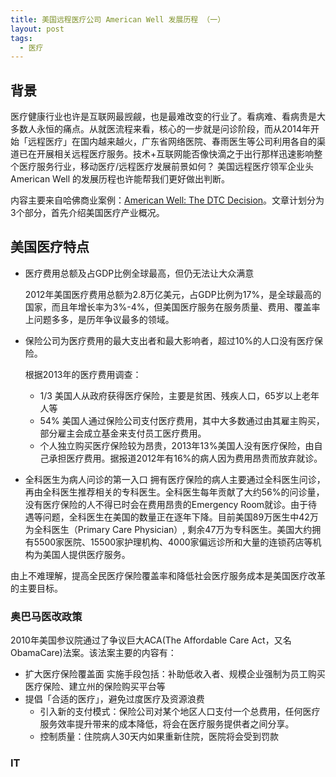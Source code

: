 ```yaml
---
title: 美国远程医疗公司 American Well 发展历程 （一） 
layout: post
tags:
  - 医疗 
---
```



## 背景
医疗健康行业也许是互联网最觊觎，也是最难改变的行业了。看病难、看病贵是大多数人永恒的痛点。从就医流程来看，核心的一步就是问诊阶段，而从2014年开始「远程医疗」在国内越来越火，广东省网络医院、春雨医生等公司利用各自的渠道已在开展相关远程医疗服务。技术+互联网能否像快滴之于出行那样迅速影响整个医疗服务行业，移动医疗/远程医疗发展前景如何？ 美国远程医疗领军企业头 American Well 的发展历程也许能帮我们更好做出判断。

内容主要来自哈佛商业案例：[American Well: The DTC Decision](http://www.hbs.edu/faculty/Pages/item.aspx?num=48972)。文章计划分为3个部分，首先介绍美国医疗产业概况。

## 美国医疗特点
- 医疗费用总额及占GDP比例全球最高，但仍无法让大众满意

  2012年美国医疗费用总额为2.8万亿美元，占GDP比例为17%，是全球最高的国家，而且年增长率为3%-4%，但美国医疗服务在服务质量、费用、覆盖率上问题多多，是历年争议最多的领域。

- 保险公司为医疗费用的最大支出者和最大影响者，超过10%的人口没有医疗保险。

  根据2013年的医疗费用调查：
    - 1/3 美国人从政府获得医疗保险，主要是贫困、残疾人口，65岁以上老年人等
    - 54% 美国人通过保险公司支付医疗费用，其中大多数通过由其雇主购买，部分雇主会成立基金来支付员工医疗费用。
    - 个人独立购买医疗保险较为昂贵，2013年13%美国人没有医疗保险，由自己承担医疗费用。据报道2012年有16%的病人因为费用昂贵而放弃就诊。

- 全科医生为病人问诊的第一入口
拥有医疗保险的病人主要通过全科医生问诊，再由全科医生推荐相关的专科医生。全科医生每年贡献了大约56%的问诊量，没有医疗保险的人不得已时会在费用昂贵的Emergency Room就诊。由于待遇等问题，全科医生在美国的数量正在逐年下降。目前美国89万医生中42万为全科医生（Primary Care Physician）, 剩余47万为专科医生。美国大约拥有5500家医院、15500家护理机构、4000家偏远诊所和大量的连锁药店等机构为美国人提供医疗服务。

由上不难理解，提高全民医疗保险覆盖率和降低社会医疗服务成本是美国医疗改革的主要目标。

### 奥巴马医改政策

2010年美国参议院通过了争议巨大ACA(The Affordable Care Act，又名ObamaCare)法案。该法案主要的内容有：

- 扩大医疗保险覆盖面
实施手段包括：补助低收入者、规模企业强制为员工购买医疗保险、建立州的保险购买平台等
- 提倡「合适的医疗」，避免过度医疗及资源浪费
    - 引入新的支付模式：保险公司对某个地区人口支付一个总费用，任何医疗服务效率提升带来的成本降低，将会在医疗服务提供者之间分享。
    - 控制质量：住院病人30天内如果重新住院，医院将会受到罚款

### IT 


